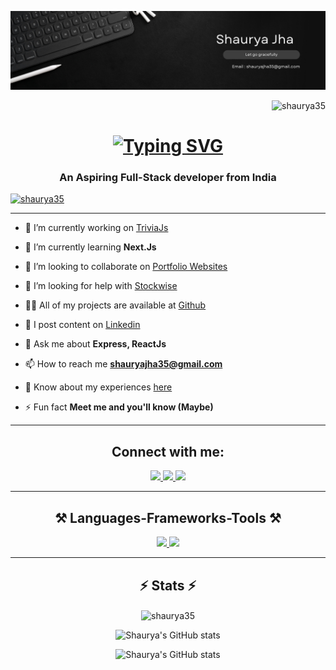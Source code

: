 ![logo](https://github.com/shaurya35/Shaurya35/blob/main/banner.png)

<p align="right"> <img src="https://komarev.com/ghpvc/?username=shaurya35&label=Profile%20views&color=0e75b6&style=flat" alt="shaurya35" /> </p>
<h1 align="center">
   <a href="https://git.io/typing-svg"><img src="https://readme-typing-svg.herokuapp.com?font=Righteous&weight=500&size=35&duration=4000&pause=0200&center=true&vCenter=true&random=false&width=500&height=70&lines=Hi+There!%F0%9F%91%8B;I'm+Shaurya;Full+Stack+Developer;Blockchain+Enthusiast;Open+Source+Contributor" alt="Typing SVG" /></a>
</h1>
<h3 align="center">An Aspiring Full-Stack developer from India</h3>

<p align="left"> <a href="https://shauryacreativefolio.netlify.app/"><img src="https://github-profile-trophy.vercel.app/?username=shaurya35" alt="shaurya35" /></a> </p>
<hr/>

- 🔭 I’m currently working on [TriviaJs](https://github.com/shaurya35/TriviaJs)

- 🌱 I’m currently learning **Next.Js**

- 👯 I’m looking to collaborate on [Portfolio Websites](https://github.com/shaurya35/Portfolio-1)

- 🤝 I’m looking for help with [Stockwise](https://github.com/shaurya35/Stockwise-Inventory-Manager)

- 👨‍💻 All of my projects are available at [Github](https://github.com/shaurya35)

- 📝 I post content on [Linkedin](https://www.linkedin.com/in/shaurya--jha/)

- 💬 Ask me about **Express, ReactJs**

- 📫 How to reach me **shauryajha35@gmail.com**

- 📄 Know about my experiences [here](https://www.linkedin.com/in/shaurya--jha/)

- ⚡ Fun fact **Meet me and you'll know (Maybe)**
<hr/>

<h2 align="center">Connect with me:</h2>
<p align="center">
<div align="center"> 
  <a href="mailto:shauryajha35@gmail.com">
    <img src="https://img.shields.io/badge/Gmail-333333?style=for-the-badge&logo=gmail&logoColor=red" target="_blank" />
  </a>
  <a href="https://linkedin.com/in/shaurya--jha" target="_blank">
    <img src="https://img.shields.io/badge/LinkedIn-0077B5?style=for-the-badge&logo=linkedin&logoColor=white" target="_blank" />
  </a>
  <a href="https://shauryacreativefolio.netlify.app/" target="_blank">
     <img src="https://img.shields.io/badge/Portfolio-FF5722?style=for-the-badge&logo=todoist&logoColor=white" target="_blank" /> <!-- sqlite, safari, google-chrome are other good icon options -->
  </a>
</div>
</p>
<hr/>

<h2 align="center">⚒️ Languages-Frameworks-Tools ⚒️</h2>
<p align="center">
  <a href="https://shauryacreativefolio.netlify.app/" >
<!--      <img src="https://skillicons.dev/icons?i=html,css,javascript,jquery,tailwind,react,express,nodejs,django,mysql,next,vite" /> -->
<!--    <img src="https://skillicons.dev/icons?i=java,cpp,py,bash,git,github,gcp,figma,mongodb,redux,bootstrap,ts,postman,selenium" />  -->
    <!-- docker,graphql,kubernetes,redis,selenium --> 

<img src="https://skillicons.dev/icons?i=html,css,javascript,tailwind,react,next,nodejs,express,django,docker,bootstrap,ts,mongodb,postgres,prisma" />
<img src="https://skillicons.dev/icons?i=git,github,gitlab,gcp,mysql,java,cpp,py,bash,vite,npm,pnpm,figma,redux,postman,selenium,firebase,bun" />

  </a>
</p>
<hr/>
<div align="center">
<h2 align="center">⚡ Stats ⚡</h2>

<div align=center>
 <p><img align="center" src="https://github-readme-streak-stats.herokuapp.com/?user=shaurya35&theme=tokyonight" alt="shaurya35" /></p>
   
![Shaurya's GitHub stats](https://github-readme-stats.vercel.app/api/top-langs/?username=shaurya35&layout=donut&theme=tokyonight)

![Shaurya's GitHub stats](https://github-readme-stats.vercel.app/api?username=shaurya35&show_icons=true&theme=tokyonight)
</div>


